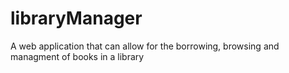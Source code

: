 # libraryManager
A web application that can allow for the borrowing, browsing and managment of books in a library
